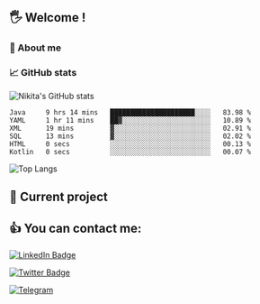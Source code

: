 ## 🖐 Welcome !

### 🙂 About me

### 📈 GitHub stats
![Nikita's GitHub stats](https://github-readme-stats.vercel.app/api?username=DOMOKUL&show_icons=true&theme=gruvbox)

<!--START_SECTION:waka-->

```text
Java     9 hrs 14 mins   █████████████████████░░░░   83.98 %
YAML     1 hr 11 mins    ██▓░░░░░░░░░░░░░░░░░░░░░░   10.89 %
XML      19 mins         ▓░░░░░░░░░░░░░░░░░░░░░░░░   02.91 %
SQL      13 mins         ▓░░░░░░░░░░░░░░░░░░░░░░░░   02.02 %
HTML     0 secs          ░░░░░░░░░░░░░░░░░░░░░░░░░   00.13 %
Kotlin   0 secs          ░░░░░░░░░░░░░░░░░░░░░░░░░   00.07 %
```

<!--END_SECTION:waka-->

![Top Langs](https://github-readme-stats.vercel.app/api/top-langs/?username=DOMOKUL&layout=compact&show_icons=true&theme=gruvbox)

## 🎨 Current project

## 👍 You can contact me:

[![LinkedIn Badge](https://img.shields.io/badge/LinkedIn-Profile-informational?style=flat&logo=linkedin&logoColor=white&color=0D76A8)](https://www.linkedin.com/in/strokach-nikita-810b50230/)

[![Twitter Badge](https://img.shields.io/badge/Twitter-Profile-informational?style=flat&logo=twitter&logoColor=white&color=0D76A8)](https://twitter.com/domokul)

[![Telegram](https://img.shields.io/badge/Telegram-Profile-informational?style=flat&logo=telegram&logoColor=white&color=0D76A8)](https://t.me/Domokul)


